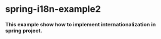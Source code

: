 # spring-i18n-example2
### This example show how to implement internationalization in spring project.
